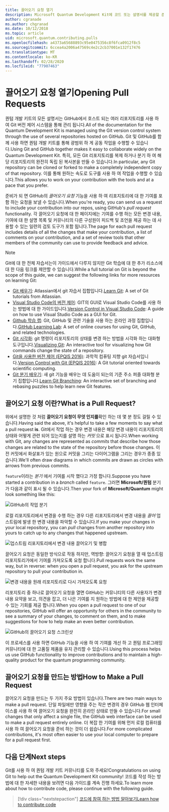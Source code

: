 ```yaml
---
title: 끌어오기 요청 열기
description: Microsoft Quantum Development Kit에 코드 또는 설명서를 제공할 준비가 되 면 GitHub 끌어오기 요청을 제출 하는 방법에 대해 알아봅니다.
author: cgranade
ms.author: chgranad
ms.date: 10/12/2018
ms.topic: article
uid: microsoft.quantum.contributing.pulls
ms.openlocfilehash: a4373a65688893c95e0475356c8f6fca0912f8c5
ms.sourcegitcommit: 6ccea4a2006a47569c4e2c2cb37001e132f17476
ms.translationtype: MT
ms.contentlocale: ko-KR
ms.lasthandoff: 02/28/2020
ms.locfileid: "77907463"
---
```

# <a name="opening-pull-requests"></a><span data-ttu-id="cd6a7-103">끌어오기 요청 열기</span><span class="sxs-lookup"><span data-stu-id="cd6a7-103">Opening Pull Requests</span></span> #

<span data-ttu-id="cd6a7-104">퀀텀 개발 키트의 모든 설명서는 GitHub에서 호스트 되는 여러 리포지토리를 사용 하 여 Git 버전 제어 시스템을 통해 관리 됩니다.</span><span class="sxs-lookup"><span data-stu-id="cd6a7-104">All of the documentation for the Quantum Development Kit is managed using the Git version control system through the use of several repositories hosted on GitHub.</span></span>
<span data-ttu-id="cd6a7-105">Git 및 GitHub를 함께 사용 하면 퀀텀 개발 키트를 통해 광범위 하 게 공동 작업을 수행할 수 있습니다.</span><span class="sxs-lookup"><span data-stu-id="cd6a7-105">Using Git and GitHub together makes it easy to collaborate widely on the Quantum Development Kit.</span></span>
<span data-ttu-id="cd6a7-106">특히, 모든 Git 리포지토리를 복제 하거나 분기 하 여 해당 리포지토리의 완전히 독립 된 복사본을 만들 수 있습니다.</span><span class="sxs-lookup"><span data-stu-id="cd6a7-106">In particular, any Git repository can be cloned or forked to make a completely independent copy of that repository.</span></span>
<span data-ttu-id="cd6a7-107">이를 통해 원하는 속도로 도구를 사용 하 여 작업을 수행할 수 있습니다.</span><span class="sxs-lookup"><span data-stu-id="cd6a7-107">This allows you to work on your contribution with the tools and at a pace that you prefer.</span></span>

<span data-ttu-id="cd6a7-108">준비가 되 면 GitHub의 _끌어오기 요청_ 기능을 사용 하 여 리포지토리에 대 한 기여를 포함 하는 요청을 보낼 수 있습니다.</span><span class="sxs-lookup"><span data-stu-id="cd6a7-108">When you're ready, you can send us a request to include your contribution into our repos, using GitHub's _pull request_ functionality.</span></span>
<span data-ttu-id="cd6a7-109">각 끌어오기 요청에 대 한 페이지에는 기여를 수행 하는 모든 변경 내용, 기여에 대 한 설명 목록 및 커뮤니티의 다른 구성원이 피드백 및 조언을 제공 하는 데 사용할 수 있는 일련의 검토 도구가 포함 됩니다.</span><span class="sxs-lookup"><span data-stu-id="cd6a7-109">The page for each pull request includes details of all the changes that make your contribution, a list of comments on your contribution, and a set of review tools that other members of the community can use to provide feedback and advice.</span></span>

> [!NOTE]
> <span data-ttu-id="cd6a7-110">Git에 대 한 전체 자습서는이 가이드에서 다루지 않지만 Git 학습에 대 한 추가 리소스에 대 한 다음 링크를 제안할 수 있습니다.</span><span class="sxs-lookup"><span data-stu-id="cd6a7-110">While a full tutorial on Git is beyond the scope of this guide, we can suggest the following links for more resources on learning Git:</span></span>
>
> - <span data-ttu-id="cd6a7-111">[Git 배우기](https://www.atlassian.com/git): Atlassian에서 git 자습서 집합입니다.</span><span class="sxs-lookup"><span data-stu-id="cd6a7-111">[Learn Git](https://www.atlassian.com/git): A set of Git tutorials from Atlassian.</span></span>
> - <span data-ttu-id="cd6a7-112">[Visual Studio Code의 버전 제어](https://code.visualstudio.com/docs/editor/versioncontrol): GIT의 GUI로 Visual Studio Code를 사용 하는 방법에 대 한 가이드입니다.</span><span class="sxs-lookup"><span data-stu-id="cd6a7-112">[Version Control in Visual Studio Code](https://code.visualstudio.com/docs/editor/versioncontrol): A guide on how to use Visual Studio Code as a GUI for Git.</span></span>
> - <span data-ttu-id="cd6a7-113">[Github 학습 랩](https://lab.github.com/): Git, GitHub 및 관련 기술을 사용 하는 온라인 과정 집합입니다.</span><span class="sxs-lookup"><span data-stu-id="cd6a7-113">[GitHub Learning Lab](https://lab.github.com/): A set of online courses for using Git, GitHub, and related technologies.</span></span>
> - <span data-ttu-id="cd6a7-114">[Git 시각화](https://git-school.github.io/visualizing-git/): git 명령이 리포지토리의 상태를 변경 하는 방법을 시각화 하는 대화형 도구입니다.</span><span class="sxs-lookup"><span data-stu-id="cd6a7-114">[Visualizing Git](https://git-school.github.io/visualizing-git/): An interactive tool for visualizing how Git commands change the state of a repository.</span></span>
> - <span data-ttu-id="cd6a7-115">[Git을 사용한 버전 제어 (EPQIS 2016)](https://nbviewer.jupyter.org/github/QuinnPhys/PythonWorkshop-science/blob/master/lecture-1-scicomp-tools-part1.ipynb#Version-Control-with-Git-(50-Minutes)): 과학적 컴퓨팅 지향 git 자습서입니다.</span><span class="sxs-lookup"><span data-stu-id="cd6a7-115">[Version Control with Git (EPQIS 2016)](https://nbviewer.jupyter.org/github/QuinnPhys/PythonWorkshop-science/blob/master/lecture-1-scicomp-tools-part1.ipynb#Version-Control-with-Git-(50-Minutes)): A Git tutorial oriented towards scientific computing.</span></span>
> - <span data-ttu-id="cd6a7-116">[Git 분기 배우기](https://learngitbranching.js.org/): 새 git 기능을 배우는 데 도움이 되는의 기준 주소 퍼즐 대화형 분기 집합입니다.</span><span class="sxs-lookup"><span data-stu-id="cd6a7-116">[Learn Git Branching](https://learngitbranching.js.org/): An interactive set of branching and rebasing puzzles to help learn new Git features.</span></span>

## <a name="what-is-a-pull-request"></a><span data-ttu-id="cd6a7-117">끌어오기 요청 이란?</span><span class="sxs-lookup"><span data-stu-id="cd6a7-117">What is a Pull Request?</span></span> ##

<span data-ttu-id="cd6a7-118">위에서 설명한 것 처럼 **끌어오기 요청이 무엇 인지를**확인 하는 데 몇 분 정도 걸릴 수 있습니다.</span><span class="sxs-lookup"><span data-stu-id="cd6a7-118">Having said the above, it's helpful to take a few moments to say what a pull request **is**.</span></span>
<span data-ttu-id="cd6a7-119">Git에서 작업 하는 경우 변경 내용은 해당 변경 내용이 리포지토리의 상태와 어떻게 관련 되어 있는지를 설명 하는 _커밋_ 으로 표시 됩니다.</span><span class="sxs-lookup"><span data-stu-id="cd6a7-119">When working with Git, any changes are represented as _commits_ that describe how those changes are related to the state of the repository before those changes.</span></span>
<span data-ttu-id="cd6a7-120">이전 커밋에서 화살표가 있는 원으로 커밋을 그리는 다이어그램을 그리는 경우가 종종 있습니다.</span><span class="sxs-lookup"><span data-stu-id="cd6a7-120">We'll often draw diagrams in which commits are drawn as circles with arrows from previous commits.</span></span>

<span data-ttu-id="cd6a7-121">`feature`이라는 _분기_ 에서 기여를 시작 했다고 가정 합니다.</span><span class="sxs-lookup"><span data-stu-id="cd6a7-121">Suppose you have started a contribution in a _branch_ called `feature`.</span></span>
<span data-ttu-id="cd6a7-122">그러면 **Microsoft/퀀텀** 분기가 다음과 같이 표시 될 수 있습니다.</span><span class="sxs-lookup"><span data-stu-id="cd6a7-122">Then your fork of **Microsoft/Quantum** might look something like this:</span></span>

![GitHub의 작업 분기](~/media/git-workflow-step0.png)

<span data-ttu-id="cd6a7-124">로컬 리포지토리에서 변경을 수행 하는 경우 다른 리포지토리에서 변경 내용을 _끌어_ 업스트림에 발생 한 변경 내용을 파악할 수 있습니다.</span><span class="sxs-lookup"><span data-stu-id="cd6a7-124">If you make your changes in your local repository, you can _pull_ changes from another repository into yours to catch up to any changes that happened upstream.</span></span>

![업스트림 리포지토리에서 변경 내용 끌어오기 및 병합](~/media/git-workflow-step1.png)

<span data-ttu-id="cd6a7-126">끌어오기 요청은 동일한 방식으로 작동 하지만, 역방향: 끌어오기 요청을 열 때 업스트림 리포지토리가에서 기여를 가져오도록 요청 합니다.</span><span class="sxs-lookup"><span data-stu-id="cd6a7-126">Pull requests work the same way, but in reverse: when you open a pull request, you ask for the upstream repository to pull your contribution in.</span></span>

![변경 내용을 원래 리포지토리로 다시 가져오도록 요청](~/media/git-workflow-step2.png)

<span data-ttu-id="cd6a7-128">리포지토리 중 하나로 끌어오기 요청을 열면 GitHub는 커뮤니티의 다른 사용자가 변경 내용 요약을 보고, 의견을 잡고, 더 나은 기여를 지 원하는 방법에 대 한 제안을 제공할 수 있는 기회를 제공 합니다.</span><span class="sxs-lookup"><span data-stu-id="cd6a7-128">When you open a pull request to one of our repositories, GitHub will offer an opportunity for others in the community to see a summary of your changes, to comment on them, and to make suggestions for how to help make an even better contribution.</span></span>

![GitHub의 끌어오기 요청 스크린샷](~/media/pull-request-header.png)

<span data-ttu-id="cd6a7-130">이 프로세스를 사용 하면 GitHub 기능을 사용 하 여 기여를 개선 하 고 퀀텀 프로그래밍 커뮤니티에 대 한 고품질 제품을 유지 관리할 수 있습니다.</span><span class="sxs-lookup"><span data-stu-id="cd6a7-130">Using this process helps us use GitHub functionality to improve contributions and to maintain a high-quality product for the quantum programming community.</span></span>

## <a name="how-to-make-a-pull-request"></a><span data-ttu-id="cd6a7-131">끌어오기 요청을 만드는 방법</span><span class="sxs-lookup"><span data-stu-id="cd6a7-131">How to Make a Pull Request</span></span> ##

<span data-ttu-id="cd6a7-132">끌어오기 요청을 만드는 두 가지 주요 방법이 있습니다.</span><span class="sxs-lookup"><span data-stu-id="cd6a7-132">There are two main ways to make a pull request.</span></span>
<span data-ttu-id="cd6a7-133">단일 파일에만 영향을 주는 작은 변경의 경우 GitHub 웹 인터페이스를 사용 하 여 끌어오기 요청을 완전히 온라인 상태로 만들 수 있습니다.</span><span class="sxs-lookup"><span data-stu-id="cd6a7-133">For small changes that only affect a single file, the GitHub web interface can be used to make a pull request entirely online.</span></span>
<span data-ttu-id="cd6a7-134">더 복잡 한 기여를 위해 먼저 로컬 컴퓨터를 사용 하 여 끌어오기 요청을 준비 하는 것이 더 쉽습니다.</span><span class="sxs-lookup"><span data-stu-id="cd6a7-134">For more complicated contributions, it's most often easier to use your local computer to prepare for a pull request first.</span></span>

<!--
### Using the Web Interface ###

**TODO**

### Command-Line and GitHub Flow ###

Most of the time, it's easier to prepare a pull request on your own computer; that makes it easier to work incrementally, and to test your changes.
If you haven't already done so, the first step is to _fork_ the repository that you'd like to contribute to.
Forking makes a complete clone of the original repository, but under your GitHub account instead of under [Microsoft](http://github.com/Microsoft/) or [MicrosoftDocs](http://github.com/MicrosoftDocs/).
This way, you can edit your personal fork to your heart's content before making a pull request for your work.

**TODO: pick up here**

## Code Review and Etiquette ##

**TODO: PR ettiquette, reviews, etc.**

-->

## <a name="next-steps"></a><span data-ttu-id="cd6a7-135">다음 단계</span><span class="sxs-lookup"><span data-stu-id="cd6a7-135">Next steps</span></span> ##

<span data-ttu-id="cd6a7-136">Git를 사용 하 여 퀀텀 개발 키트 커뮤니티를 도와 주세요!</span><span class="sxs-lookup"><span data-stu-id="cd6a7-136">Congratulations on using Git to help out the Quantum Development Kit community!</span></span>
<span data-ttu-id="cd6a7-137">코드를 작성 하는 방법에 대 한 자세한 내용을 보려면 다음 가이드를 계속 진행 하세요.</span><span class="sxs-lookup"><span data-stu-id="cd6a7-137">To learn more about how to contribute code, please continue with the following guide.</span></span>

> [!div class="nextstepaction"]
> [<span data-ttu-id="cd6a7-138">코드에 참여 하는 방법 알아보기</span><span class="sxs-lookup"><span data-stu-id="cd6a7-138">Learn how to contribute code</span></span>](xref:microsoft.quantum.contributing.code)
